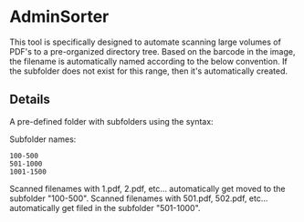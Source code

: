 # AdminSorter
This tool is specifically designed to automate scanning large volumes of PDF's to a pre-organized directory tree.
Based on the barcode in the image, the filename is automatically named according to the below convention.  If the subfolder does not
exist for this range, then it's automatically created.

## Details
A pre-defined folder with subfolders using the syntax:

Subfolder names:
```
100-500
501-1000
1001-1500
```
Scanned filenames with 1.pdf, 2.pdf, etc... automatically get moved to the subfolder "100-500".
Scanned filenames with 501.pdf, 502.pdf, etc... automatically get filed in the subfolder "501-1000".

